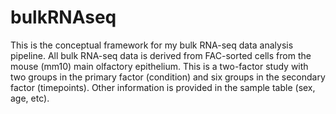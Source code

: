 # bulkRNAseq

This is the conceptual framework for my bulk RNA-seq data analysis pipeline. All bulk RNA-seq data is derived from FAC-sorted cells from the mouse (mm10) main olfactory epithelium. This is a two-factor study with two groups in the primary factor (condition) and six groups in the secondary factor (timepoints). Other information is provided in the sample table (sex, age, etc). 


